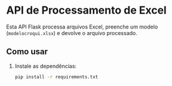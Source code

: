 # API de Processamento de Excel

Esta API Flask processa arquivos Excel, preenche um modelo (`modelocroqui.xlsx`) e devolve o arquivo processado.

## Como usar

1. Instale as dependências:
   ```bash
   pip install -r requirements.txt